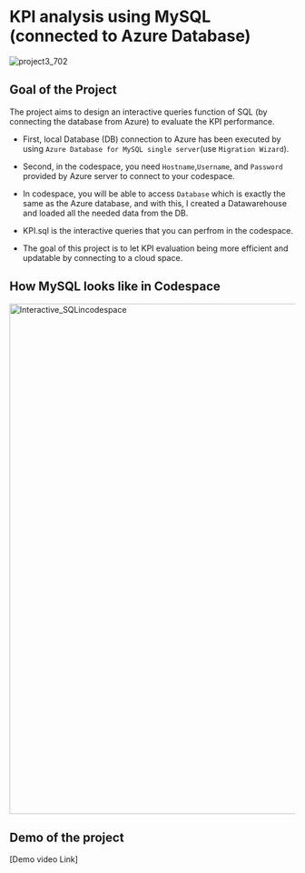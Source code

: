 # KPI analysis using MySQL (connected to Azure Database)

![project3_702](https://user-images.githubusercontent.com/112578755/200137898-f980195a-e2d5-454f-a08a-a58f1cc68c7a.jpg)

## Goal of the Project

The project aims to design an interactive queries function of SQL (by connecting the database from Azure) to evaluate the KPI performance.

* First, local Database (DB) connection to Azure has been executed by using `Azure Database for MySQL single server`(use `Migration Wizard`).
* Second, in the codespace, you need `Hostname`,`Username`, and `Password` provided by Azure server to connect to your codespace.
* In codespace, you will be able to access `Database` which is exactly the same as the Azure database, and with this, I created a Datawarehouse and loaded all the needed data from the DB.
* KPI.sql is the interactive queries that you can perfrom in the codespace.

* The goal of this project is to let KPI evaluation being more efficient and updatable by connecting to a cloud space.

## How MySQL looks like in Codespace

<img width="898" alt="Interactive_SQLincodespace" src="https://user-images.githubusercontent.com/112578755/200143362-91be764c-d5af-4ff6-9513-f5b28a9a8cbb.png">


## Demo of the project

[Demo video Link]

